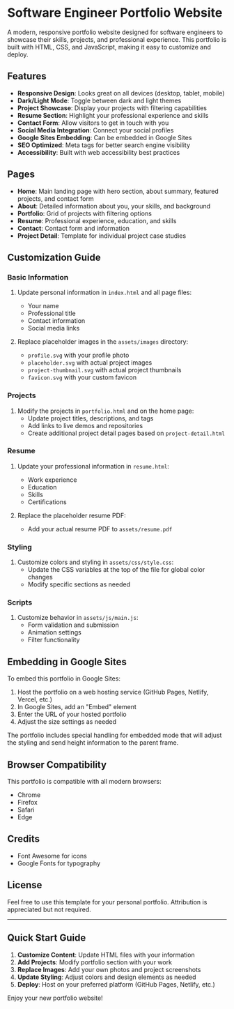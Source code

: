 # Software Engineer Portfolio Website

A modern, responsive portfolio website designed for software engineers to showcase their skills, projects, and professional experience. This portfolio is built with HTML, CSS, and JavaScript, making it easy to customize and deploy.

## Features

- **Responsive Design**: Looks great on all devices (desktop, tablet, mobile)
- **Dark/Light Mode**: Toggle between dark and light themes
- **Project Showcase**: Display your projects with filtering capabilities
- **Resume Section**: Highlight your professional experience and skills
- **Contact Form**: Allow visitors to get in touch with you
- **Social Media Integration**: Connect your social profiles
- **Google Sites Embedding**: Can be embedded in Google Sites
- **SEO Optimized**: Meta tags for better search engine visibility
- **Accessibility**: Built with web accessibility best practices

## Pages

- **Home**: Main landing page with hero section, about summary, featured projects, and contact form
- **About**: Detailed information about you, your skills, and background
- **Portfolio**: Grid of projects with filtering options
- **Resume**: Professional experience, education, and skills
- **Contact**: Contact form and information
- **Project Detail**: Template for individual project case studies

## Customization Guide

### Basic Information

1. Update personal information in `index.html` and all page files:
   - Your name
   - Professional title
   - Contact information
   - Social media links

2. Replace placeholder images in the `assets/images` directory:
   - `profile.svg` with your profile photo
   - `placeholder.svg` with actual project images
   - `project-thumbnail.svg` with actual project thumbnails
   - `favicon.svg` with your custom favicon

### Projects

1. Modify the projects in `portfolio.html` and on the home page:
   - Update project titles, descriptions, and tags
   - Add links to live demos and repositories
   - Create additional project detail pages based on `project-detail.html`

### Resume

1. Update your professional information in `resume.html`:
   - Work experience
   - Education
   - Skills
   - Certifications

2. Replace the placeholder resume PDF:
   - Add your actual resume PDF to `assets/resume.pdf`

### Styling

1. Customize colors and styling in `assets/css/style.css`:
   - Update the CSS variables at the top of the file for global color changes
   - Modify specific sections as needed

### Scripts

1. Customize behavior in `assets/js/main.js`:
   - Form validation and submission
   - Animation settings
   - Filter functionality

## Embedding in Google Sites

To embed this portfolio in Google Sites:

1. Host the portfolio on a web hosting service (GitHub Pages, Netlify, Vercel, etc.)
2. In Google Sites, add an "Embed" element
3. Enter the URL of your hosted portfolio
4. Adjust the size settings as needed

The portfolio includes special handling for embedded mode that will adjust the styling and send height information to the parent frame.

## Browser Compatibility

This portfolio is compatible with all modern browsers:
- Chrome
- Firefox
- Safari
- Edge

## Credits

- Font Awesome for icons
- Google Fonts for typography

## License

Feel free to use this template for your personal portfolio. Attribution is appreciated but not required.

---

## Quick Start Guide

1. **Customize Content**: Update HTML files with your information
2. **Add Projects**: Modify portfolio section with your work
3. **Replace Images**: Add your own photos and project screenshots
4. **Update Styling**: Adjust colors and design elements as needed
5. **Deploy**: Host on your preferred platform (GitHub Pages, Netlify, etc.)

Enjoy your new portfolio website!